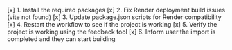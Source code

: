 [x] 1. Install the required packages
[x] 2. Fix Render deployment build issues (vite not found)
[x] 3. Update package.json scripts for Render compatibility
[x] 4. Restart the workflow to see if the project is working
[x] 5. Verify the project is working using the feedback tool
[x] 6. Inform user the import is completed and they can start building